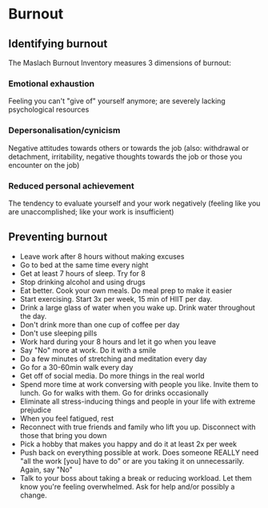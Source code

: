# Burnout

## Identifying burnout

The Maslach Burnout Inventory measures 3 dimensions of burnout:

### Emotional exhaustion

Feeling you can't "give of" yourself anymore; are severely lacking psychological resources

### Depersonalisation/cynicism

Negative attitudes towards others or towards the job \(also: withdrawal or detachment, irritability, negative thoughts towards the job or those you encounter on the job\)

### Reduced personal achievement

The tendency to evaluate yourself and your work negatively \(feeling like you are unaccomplished; like your work is insufficient\)

## Preventing burnout

* Leave work after 8 hours without making excuses
* Go to bed at the same time every night
* Get at least 7 hours of sleep. Try for 8
* Stop drinking alcohol and using drugs
* Eat better. Cook your own meals. Do meal prep to make it easier
* Start exercising. Start 3x per week, 15 min of HIIT per day.
* Drink a large glass of water when you wake up. Drink water throughout the day.
* Don't drink more than one cup of coffee per day
* Don't use sleeping pills
* Work hard during your 8 hours and let it go when you leave
* Say "No" more at work. Do it with a smile
* Do a few minutes of stretching and meditation every day
* Go for a 30-60min walk every day
* Get off of social media. Do more things in the real world
* Spend more time at work conversing with people you like. Invite them to lunch. Go for walks with them. Go for drinks occasionally
* Eliminate all stress-inducing things and people in your life with extreme prejudice
* When you feel fatigued, rest
* Reconnect with true friends and family who lift you up. Disconnect with those that bring you down
* Pick a hobby that makes you happy and do it at least 2x per week
* Push back on everything possible at work. Does someone REALLY need "all the work \[you\] have to do" or are you taking it on unnecessarily. Again, say "No"
* Talk to your boss about taking a break or reducing workload. Let them know you're feeling overwhelmed. Ask for help and/or possibly a change.

